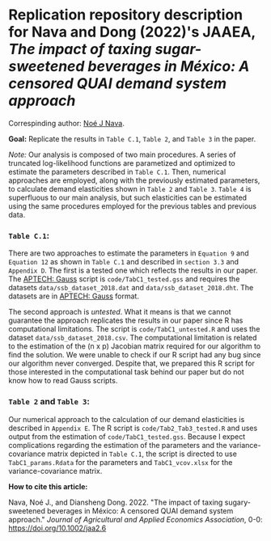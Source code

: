 # Replication repository description for Nava and Dong (2022)'s JAAEA, *The impact of taxing sugar-sweetened beverages in México: A censored QUAI demand system approach*

Correspinding author: [Noé J Nava](noe.nava@usda.gov).

**Goal:** Replicate the results in `Table C.1`, `Table 2`, and `Table 3` in the paper. 

*Note:* Our analysis is composed of two main procedures. A series of truncated log-likelihood functions are parametized and optimized to estimate the parameters described in `Table C.1`. Then, numerical approaches are employed, along with the previously estimated parameters, to calculate demand elasticities shown in `Table 2` and `Table 3`. `Table 4` is superfluous to our main analysis, but such elasticities can be estimated using the same procedures employed for the previous tables and previous data.

### `Table C.1`: 

There are two approaches to estimate the parameters in `Equation 9` and `Equation 12` as shown in `Table C.1` and described in `section 3.3` and `Appendix D`. The first is a tested one which reflects the results in our paper. The [APTECH: Gauss](https://www.aptech.com/) script is `code/TabC1_tested.gss` and requires the datasets `data/ssb_dataset_2018.dat` and `data/ssb_dataset_2018.dht`. The datasets are in [APTECH: Gauss](https://www.aptech.com/) format.

The second approach is *untested*. What it means is that we cannot guarantee the approach replicates the results in our paper since R has computational limitations. The script is `code/TabC1_untested.R` and uses the dataset `data/ssb_dataset_2018.csv`. The computational limitation is related to the estimation of the (n x p) Jacobian matrix required for our algorithm to find the solution. We were unable to check if our R script had any bug since our algorithm never converged. Despite that, we prepared this R script for those interested in the computational task behind our paper but do not know how to read Gauss scripts.

### `Table 2` and `Table 3`:

Our numerical approach to the calculation of our demand elasticities is described in `Appendix E`. The R script is `code/Tab2_Tab3_tested.R` and uses output from the estimation of `code/TabC1_tested.gss`. Because I expect complications regarding the estimation of the parameters and the variance-covariance matrix depicted in `Table C.1`, the script is directed to use `TabC1_params.Rdata` for the parameters and `TabC1_vcov.xlsx` for the variance-covariance matrix.

**How to cite this article:**

Nava, Noé J., and Diansheng Dong. 2022. "The impact of taxing sugary-sweetened beverages in México: A censored QUAI demand system approach." *Journal of Agricultural and Applied Economics Association*, 0-0: https://doi.org/10.1002/jaa2.6

